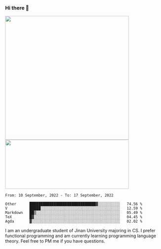 ### Hi there 👋

<!--
**pe200012/pe200012** is a ✨ _special_ ✨ repository because its `README.md` (this file) appears on your GitHub profile.

Here are some ideas to get you started:

- 🔭 I’m currently working on ...
- 🌱 I’m currently learning ...
- 👯 I’m looking to collaborate on ...
- 🤔 I’m looking for help with ...
- 💬 Ask me about ...
- 📫 How to reach me: ...
- 😄 Pronouns: ...
- ⚡ Fun fact: ...
-->
<p>
    <img width="400em" src="https://github-readme-stats.vercel.app/api?username=pe200012&show_icons=true&icon_color=f44336&title_color=757de8">
    <img width="400em" height="159em" src="https://github-readme-stats.vercel.app/api/top-langs/?username=pe200012&hide=html,cmake,css&title_color=757de8&layout=compact">
</p>

<!--START_SECTION:waka-->
```text
From: 10 September, 2022 - To: 17 September, 2022

Other      ██████████████████████████████▓░░░░░░░░░░   74.56 % 
V          █████░░░░░░░░░░░░░░░░░░░░░░░░░░░░░░░░░░░░   12.59 % 
Markdown   ██▒░░░░░░░░░░░░░░░░░░░░░░░░░░░░░░░░░░░░░░   05.49 % 
TeX        █▓░░░░░░░░░░░░░░░░░░░░░░░░░░░░░░░░░░░░░░░   04.45 % 
Agda       ▓░░░░░░░░░░░░░░░░░░░░░░░░░░░░░░░░░░░░░░░░   02.02 % 
```
<!--END_SECTION:waka-->

I am an undergraduate student of Jinan University majoring in CS. I prefer functional programming and am currently learning programming language theory. Feel free to PM me if you have questions.
